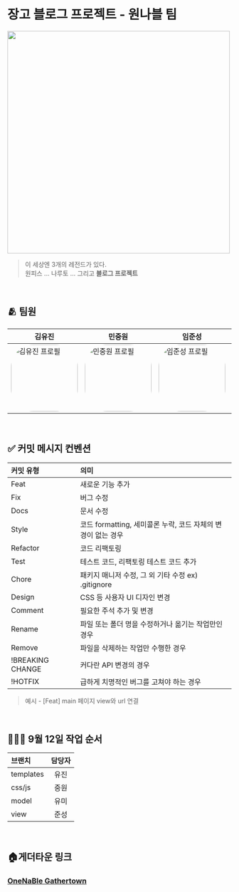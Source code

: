 # 장고 블로그 프로젝트 - 원나블 팀

<!-- ![](https://velog.velcdn.com/images/superkingyj/post/89f1c72c-8a0b-4233-83b9-815488df5867/image.jpeg)	 -->
<img src="https://velog.velcdn.com/images/superkingyj/post/89f1c72c-8a0b-4233-83b9-815488df5867/image.jpeg" width="500px">

<br>

> 이 세상엔 3개의 레전드가 있다. <br>
> 원피스 ... 나루토 ... 그리고 **블로그 프로젝트**

<br>


## 🫂 팀원	
|김유진|민중원|임준성|최유미|
|----|-----|----|----|
| <a href="https://github.com/superkingyj" target="_blank"> <img src="https://avatars.githubusercontent.com/u/43868490?v=4" alt="김유진 프로필" style="width:150px; border-radius:50px"/> </a> | <a href="https://github.com/MinJoongWon" target="_blank"><img src="https://avatars.githubusercontent.com/u/137133419?v=4" alt="민중원 프로필" style="width:150px; border-radius:50px"/> </a>|<a href="https://github.com/junseong123" target="_blank"> <img src="https://avatars.githubusercontent.com/u/85379866?v=4" alt="임준성 프로필" style="width:150px; border-radius:50px"/></a>| <a href="https://github.com/yumiyumii" target="_blank"> <img src="https://avatars.githubusercontent.com/u/95002550?v=4" alt="최유미 프로필" style="width:150px; border-radius:50px"/></a>|



<br>

## ✅ 커밋 메시지 컨벤션

| 커밋 유형        | 의미                                                         |
| :--------------- | :----------------------------------------------------------- |
| Feat             | 새로운 기능 추가                                             |
| Fix              | 버그 수정                                                    |
| Docs             | 문서 수정                                                    |
| Style            | 코드 formatting, 세미콜론 누락, 코드 자체의 변경이 없는 경우 |
| Refactor         | 코드 리팩토링                                                |
| Test             | 테스트 코드, 리팩토링 테스트 코드 추가                       |
| Chore            | 패키지 매니저 수정, 그 외 기타 수정 ex) .gitignore           |
| Design           | CSS 등 사용자 UI 디자인 변경                                 |
| Comment          | 필요한 주석 추가 및 변경                                     |
| Rename           | 파일 또는 폴더 명을 수정하거나 옮기는 작업만인 경우          |
| Remove           | 파일을 삭제하는 작업만 수행한 경우                           |
| !BREAKING CHANGE | 커다란 API 변경의 경우                                       |
| !HOTFIX          | 급하게 치명적인 버그를 고쳐야 하는 경우                      |

> 예시 - [Feat] main 페이지 view와 url 연결

<br>

## 👩🏻‍💻 9월 12일 작업 순서
|브랜치|담당자|
|:--------|:-:|
|templates|유진|
|css/js|중원|
|model|유미|
|view|준성|

<br>

## 🏠게더타운 링크

### [OneNaBle Gathertown](https://app.gather.town/app/YklswQs0rdon3Lkn/OneNaBLe)
